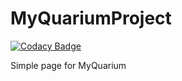 # MyQuariumProject

[![Codacy Badge](https://api.codacy.com/project/badge/Grade/f9168098a57e4839b78e626377b02c21)](https://app.codacy.com/app/kevinmmartins/MyQuariumHome?utm_source=github.com&utm_medium=referral&utm_content=kevinmmartins/MyQuariumHome&utm_campaign=Badge_Grade_Dashboard)

Simple page for MyQuarium
